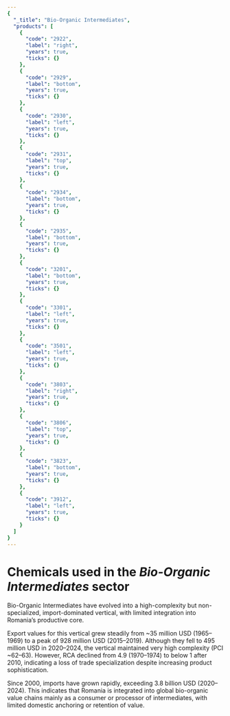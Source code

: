```yaml
---
{
  "_title": "Bio-Organic Intermediates",
  "products": [
    {
      "code": "2922",
      "label": "right",
      "years": true,
      "ticks": {}
    },
    {
      "code": "2929",
      "label": "bottom",
      "years": true,
      "ticks": {}
    },
    {
      "code": "2930",
      "label": "left",
      "years": true,
      "ticks": {}
    },
    {
      "code": "2931",
      "label": "top",
      "years": true,
      "ticks": {}
    },
    {
      "code": "2934",
      "label": "bottom",
      "years": true,
      "ticks": {}
    },
    {
      "code": "2935",
      "label": "bottom",
      "years": true,
      "ticks": {}
    },
    {
      "code": "3201",
      "label": "bottom",
      "years": true,
      "ticks": {}
    },
    {
      "code": "3301",
      "label": "left",
      "years": true,
      "ticks": {}
    },
    {
      "code": "3501",
      "label": "left",
      "years": true,
      "ticks": {}
    },
    {
      "code": "3803",
      "label": "right",
      "years": true,
      "ticks": {}
    },
    {
      "code": "3806",
      "label": "top",
      "years": true,
      "ticks": {}
    },
    {
      "code": "3823",
      "label": "bottom",
      "years": true,
      "ticks": {}
    },
    {
      "code": "3912",
      "label": "left",
      "years": true,
      "ticks": {}
    }
  ]
}
---
```


# Chemicals used in the _Bio-Organic Intermediates_ sector

Bio-Organic Intermediates have evolved into a high-complexity but non-specialized, import-dominated vertical, with limited integration into Romania’s productive core.

Export values for this vertical grew steadily from ~35 million USD (1965–1969) to a peak of 928 million USD (2015–2019). Although they fell to 495 million USD in 2020–2024, the vertical maintained very high complexity (PCI ~62–63). However, RCA declined from 4.9 (1970–1974) to below 1 after 2010, indicating a loss of trade specialization despite increasing product sophistication.

Since 2000, imports have grown rapidly, exceeding 3.8 billion USD (2020–2024). This indicates that Romania is integrated into global bio-organic value chains mainly as a consumer or processor of intermediates, with limited domestic anchoring or retention of value.